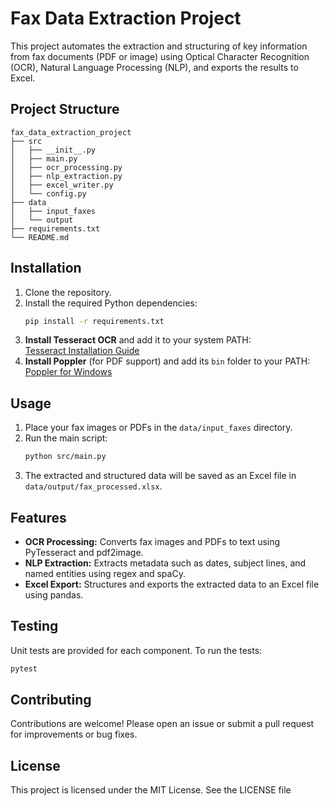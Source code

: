 # Fax Data Extraction Project

This project automates the extraction and structuring of key information from fax documents (PDF or image) using Optical Character Recognition (OCR), Natural Language Processing (NLP), and exports the results to Excel.

## Project Structure

```
fax_data_extraction_project
├── src
│   ├── __init__.py
│   ├── main.py
│   ├── ocr_processing.py
│   ├── nlp_extraction.py
│   ├── excel_writer.py
│   └── config.py
├── data
│   ├── input_faxes
│   └── output
├── requirements.txt
└── README.md
```

## Installation

1. Clone the repository.
2. Install the required Python dependencies:
   ```bash
   pip install -r requirements.txt
   ```
3. **Install Tesseract OCR** and add it to your system PATH:  
   [Tesseract Installation Guide](https://github.com/tesseract-ocr/tesseract/wiki)
4. **Install Poppler** (for PDF support) and add its `bin` folder to your PATH:  
   [Poppler for Windows](https://github.com/oschwartz10612/poppler-windows/releases/)

## Usage

1. Place your fax images or PDFs in the `data/input_faxes` directory.
2. Run the main script:
   ```bash
   python src/main.py
   ```
3. The extracted and structured data will be saved as an Excel file in `data/output/fax_processed.xlsx`.

## Features

- **OCR Processing:** Converts fax images and PDFs to text using PyTesseract and pdf2image.
- **NLP Extraction:** Extracts metadata such as dates, subject lines, and named entities using regex and spaCy.
- **Excel Export:** Structures and exports the extracted data to an Excel file using pandas.

## Testing

Unit tests are provided for each component. To run the tests:
```bash
pytest
```

## Contributing

Contributions are welcome! Please open an issue or submit a pull request for improvements or bug fixes.

## License

This project is licensed under the MIT License. See the LICENSE file